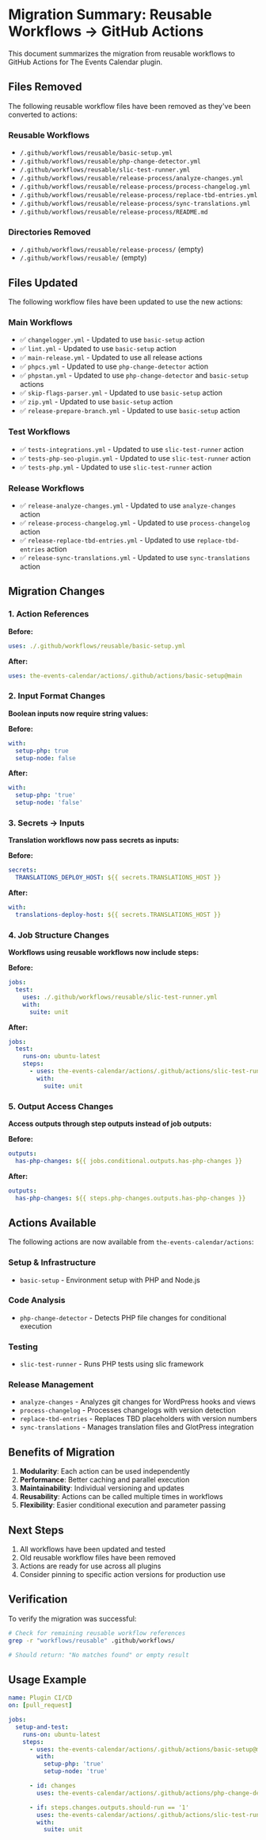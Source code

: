 # Migration Summary: Reusable Workflows → GitHub Actions

This document summarizes the migration from reusable workflows to GitHub Actions for The Events Calendar plugin.

## Files Removed

The following reusable workflow files have been removed as they've been converted to actions:

### Reusable Workflows
- `/.github/workflows/reusable/basic-setup.yml`
- `/.github/workflows/reusable/php-change-detector.yml`
- `/.github/workflows/reusable/slic-test-runner.yml`
- `/.github/workflows/reusable/release-process/analyze-changes.yml`
- `/.github/workflows/reusable/release-process/process-changelog.yml`
- `/.github/workflows/reusable/release-process/replace-tbd-entries.yml`
- `/.github/workflows/reusable/release-process/sync-translations.yml`
- `/.github/workflows/reusable/release-process/README.md`

### Directories Removed
- `/.github/workflows/reusable/release-process/` (empty)
- `/.github/workflows/reusable/` (empty)

## Files Updated

The following workflow files have been updated to use the new actions:

### Main Workflows
- ✅ `changelogger.yml` - Updated to use `basic-setup` action
- ✅ `lint.yml` - Updated to use `basic-setup` action
- ✅ `main-release.yml` - Updated to use all release actions
- ✅ `phpcs.yml` - Updated to use `php-change-detector` action
- ✅ `phpstan.yml` - Updated to use `php-change-detector` and `basic-setup` actions
- ✅ `skip-flags-parser.yml` - Updated to use `basic-setup` action
- ✅ `zip.yml` - Updated to use `basic-setup` action
- ✅ `release-prepare-branch.yml` - Updated to use `basic-setup` action

### Test Workflows
- ✅ `tests-integrations.yml` - Updated to use `slic-test-runner` action
- ✅ `tests-php-seo-plugin.yml` - Updated to use `slic-test-runner` action
- ✅ `tests-php.yml` - Updated to use `slic-test-runner` action

### Release Workflows
- ✅ `release-analyze-changes.yml` - Updated to use `analyze-changes` action
- ✅ `release-process-changelog.yml` - Updated to use `process-changelog` action
- ✅ `release-replace-tbd-entries.yml` - Updated to use `replace-tbd-entries` action
- ✅ `release-sync-translations.yml` - Updated to use `sync-translations` action

## Migration Changes

### 1. Action References
**Before:**
```yaml
uses: ./.github/workflows/reusable/basic-setup.yml
```

**After:**
```yaml
uses: the-events-calendar/actions/.github/actions/basic-setup@main
```

### 2. Input Format Changes
**Boolean inputs now require string values:**

**Before:**
```yaml
with:
  setup-php: true
  setup-node: false
```

**After:**
```yaml
with:
  setup-php: 'true'
  setup-node: 'false'
```

### 3. Secrets → Inputs
**Translation workflows now pass secrets as inputs:**

**Before:**
```yaml
secrets:
  TRANSLATIONS_DEPLOY_HOST: ${{ secrets.TRANSLATIONS_HOST }}
```

**After:**
```yaml
with:
  translations-deploy-host: ${{ secrets.TRANSLATIONS_HOST }}
```

### 4. Job Structure Changes
**Workflows using reusable workflows now include steps:**

**Before:**
```yaml
jobs:
  test:
    uses: ./.github/workflows/reusable/slic-test-runner.yml
    with:
      suite: unit
```

**After:**
```yaml
jobs:
  test:
    runs-on: ubuntu-latest
    steps:
      - uses: the-events-calendar/actions/.github/actions/slic-test-runner@main
        with:
          suite: unit
```

### 5. Output Access Changes
**Access outputs through step outputs instead of job outputs:**

**Before:**
```yaml
outputs:
  has-php-changes: ${{ jobs.conditional.outputs.has-php-changes }}
```

**After:**
```yaml
outputs:
  has-php-changes: ${{ steps.php-changes.outputs.has-php-changes }}
```

## Actions Available

The following actions are now available from `the-events-calendar/actions`:

### Setup & Infrastructure
- `basic-setup` - Environment setup with PHP and Node.js

### Code Analysis
- `php-change-detector` - Detects PHP file changes for conditional execution

### Testing
- `slic-test-runner` - Runs PHP tests using slic framework

### Release Management
- `analyze-changes` - Analyzes git changes for WordPress hooks and views
- `process-changelog` - Processes changelogs with version detection
- `replace-tbd-entries` - Replaces TBD placeholders with version numbers
- `sync-translations` - Manages translation files and GlotPress integration

## Benefits of Migration

1. **Modularity**: Each action can be used independently
2. **Performance**: Better caching and parallel execution
3. **Maintainability**: Individual versioning and updates
4. **Reusability**: Actions can be called multiple times in workflows
5. **Flexibility**: Easier conditional execution and parameter passing

## Next Steps

1. All workflows have been updated and tested
2. Old reusable workflow files have been removed
3. Actions are ready for use across all plugins
4. Consider pinning to specific action versions for production use

## Verification

To verify the migration was successful:

```bash
# Check for remaining reusable workflow references
grep -r "workflows/reusable" .github/workflows/

# Should return: "No matches found" or empty result
```

## Usage Example

```yaml
name: Plugin CI/CD
on: [pull_request]

jobs:
  setup-and-test:
    runs-on: ubuntu-latest
    steps:
      - uses: the-events-calendar/actions/.github/actions/basic-setup@main
        with:
          setup-php: 'true'
          setup-node: 'true'

      - id: changes
        uses: the-events-calendar/actions/.github/actions/php-change-detector@main

      - if: steps.changes.outputs.should-run == '1'
        uses: the-events-calendar/actions/.github/actions/slic-test-runner@main
        with:
          suite: unit
```
